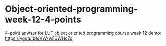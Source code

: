 # Object-oriented-programming-week-12-4-points
4-point anwser for LUT object oriented programming course week 12
demo: https://youtu.be/VW-wFCWHc7o 
